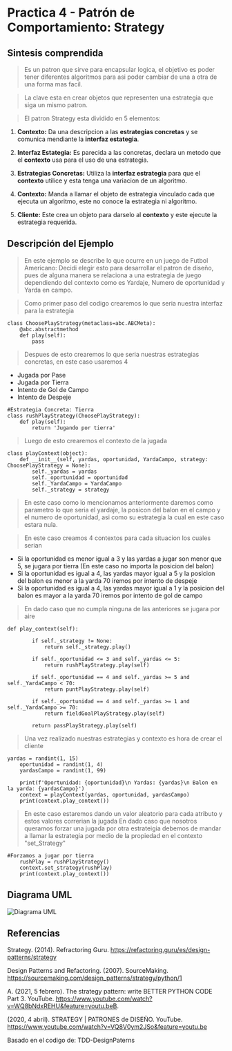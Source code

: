 # Practica 4 - Patrón de Comportamiento: Strategy

## Sintesis comprendida

> Es un patron que sirve para encapsular logica, el objetivo es poder tener diferentes algoritmos para asi poder cambiar de una a otra de una forma mas facil.

> La clave esta en crear objetos que representen una estrategia que siga un mismo patron.

> El patron Strategy esta dividido en 5 elementos:
1. **Contexto:** Da una descripcion a las **estrategias concretas** y se comunica mendiante la **interfaz estategia**.

2. **Interfaz Estategia:** Es parecida a las concretas, declara un metodo que el **contexto** usa para el uso de una estrategia.

3. **Estrategias Concretas:** Utiliza la **interfaz estrategia** para que el **contexto** utilice y esta tenga una variacion de un algoritmo.

4. **Contexto:** Manda a llamar el objeto de estrategia vinculado cada que ejecuta un algoritmo, este no conoce la estrategia ni algoritmo.

5. **Cliente:** Este crea un objeto para darselo al **contexto** y este ejecute la estrategia requerida.

## Descripción del Ejemplo
> En este ejemplo se describe lo que ocurre en un juego de Futbol Americano: Decidi elegir esto para desarrollar el patron de diseño, pues de alguna manera se relaciona a una estrategia de juego dependiendo del contexto como es Yardaje, Numero de oportunidad y Yarda en campo.

> Como primer paso del codigo crearemos lo que seria nuestra interfaz para la estrategia
~~~
class ChoosePlayStrategy(metaclass=abc.ABCMeta):
    @abc.abstractmethod
    def play(self):
        pass
~~~

> Despues de esto crearemos lo que seria nuestras estrategias concretas, en este caso usaremos 4
- Jugada por Pase
- Jugada por Tierra
- Intento de Gol de Campo
- Intento de Despeje
~~~
#Estrategia Concreta: Tierra
class rushPlayStrategy(ChoosePlayStrategy):
    def play(self):
        return 'Jugando por tierra'
~~~

> Luego de esto crearemos el contexto de la jugada
~~~
class playContext(object):
    def __init__(self, yardas, oportunidad, YardaCampo, strategy: ChoosePlayStrategy = None):
        self._yardas = yardas
        self._oportunidad = oportunidad
        self._YardaCampo = YardaCampo
        self._strategy = strategy
~~~
>En este caso como lo mencionamos anteriormente daremos como parametro lo que seria el yardaje, la posicon del balon en el campo y el numero de oportunidad, asi como su estrategia la cual en este caso estara nula.

> En este caso creamos 4 contextos para cada situacion los cuales serian
- Si la oportunidad es menor igual a 3 y las yardas a jugar son menor que 5, se jugara por tierra (En este caso no importa la posicion del balon)
- Si la oportunidad es igual a 4, las yardas mayor igual a 5 y la posicion del balon es menor a la yarda 70 iremos por intento de despeje
- Si la oportunidad es igual a 4, las yardas mayor igual a 1 y la posicion del balon es mayor a la yarda 70 iremos por intento de gol de campo

>En dado caso que no cumpla ninguna de las anteriores se jugara por aire
~~~
def play_context(self):

        if self._strategy != None:
            return self._strategy.play()

        if self._oportunidad <= 3 and self._yardas <= 5:
            return rushPlayStrategy.play(self)

        if self._oportunidad == 4 and self._yardas >= 5 and self._YardaCampo < 70:
            return puntPlayStrategy.play(self)

        if self._oportunidad == 4 and self._yardas >= 1 and self._YardaCampo >= 70:
            return fieldGoalPlayStrategy.play(self)

        return passPlayStrategy.play(self)

~~~
>Una vez realizado nuestras estrategias y contexto es hora de crear el cliente
~~~
yardas = randint(1, 15)
    oportunidad = randint(1, 4)
    yardasCampo = randint(1, 99)

    print(f'Oportunidad: {oportunidad}\n Yardas: {yardas}\n Balon en la yarda: {yardasCampo}')
    context = playContext(yardas, oportunidad, yardasCampo)
    print(context.play_context())
~~~
>En este caso estaremos dando un valor aleatorio para cada atributo y estos valores correrian la jugada
> En dado caso que nosotros queramos forzar una jugada por otra estrateigia debemos de mandar a llamar la estrategia por medio de la propiedad en el contexto "set_Strategy"
~~~
#Forzamos a jugar por tierra
    rushPlay = rushPlayStrategy()
    context.set_strategy(rushPlay)
    print(context.play_context())

~~~

## Diagrama UML

![Diagrama UML](https://imgur.com/a/Q7F1VAO)

## Referencias

Strategy. (2014). Refractoring Guru. https://refactoring.guru/es/design-patterns/strategy

Design Patterns and Refactoring. (2007). SourceMaking. https://sourcemaking.com/design_patterns/strategy/python/1

A. (2021, 5 febrero). The strategy pattern: write BETTER PYTHON CODE Part 3. YouTube. https://www.youtube.com/watch?v=WQ8bNdxREHU&feature=youtu.beB. 

(2020, 4 abril). STRATEGY | PATRONES de DISEÑO. YouTube. https://www.youtube.com/watch?v=VQ8V0ym2JSo&feature=youtu.be

Basado en el codigo de: TDD-DesignPaterns